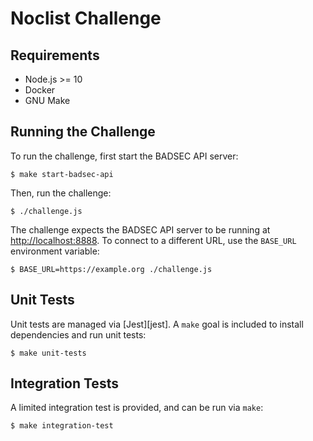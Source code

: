 # Noclist Challenge

## Requirements

- Node.js >= 10
- Docker
- GNU Make

## Running the Challenge

To run the challenge, first start the BADSEC API server:

```shell
$ make start-badsec-api
```

Then, run the challenge:

```shell
$ ./challenge.js
```

The challenge expects the BADSEC API server to be running at <http://localhost:8888>. To connect to a different URL, use the `BASE_URL` environment variable:

```shell
$ BASE_URL=https://example.org ./challenge.js
```

## Unit Tests

Unit tests are managed via [Jest][jest]. A `make` goal is included to install dependencies and run unit tests:

```shell
$ make unit-tests
```

## Integration Tests

A limited integration test is provided, and can be run via `make`:

```shell
$ make integration-test
```
